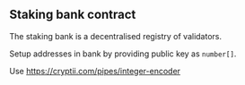 ## Staking bank contract

The staking bank is a decentralised registry of validators.

Setup addresses in bank by providing public key as `number[]`. 

Use https://cryptii.com/pipes/integer-encoder